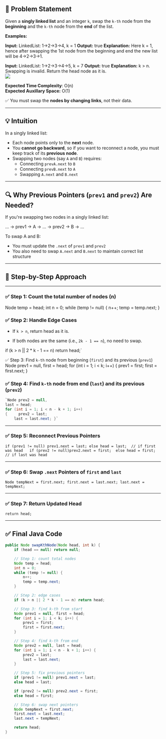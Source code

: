 

## 🚩 Problem Statement

Given a **singly linked list** and an integer `k`, swap the `k-th` node from the **beginning** and the `k-th` node from the **end** of the list.

**Examples:**

**Input:** LinkedList: 1->2->3->4, k = 1
**Output:** true
**Explanation:** Here k = 1, hence after swapping the 1st node from the beginning and end the new list will be 4->2->3->1. 

**Input:** LinkedList: 1->2->3->4->5, k = 7
**Output:** true
**Explanation:** k > n. Swapping is invalid. Return the head node as it is.  
![](https://media.geeksforgeeks.org/img-practice/prod/addEditProblem/701070/Web/Other/blobid1_1722511116.png) 

**Expected Time Complexity**: O(n)  
**Expected Auxillary Space:** O(1)

✅ You must swap the **nodes by changing links**, not their data.

---

## 💡 Intuition

In a singly linked list:

- Each node points only to the **next** node.
- You **cannot go backward**, so if you want to reconnect a node, you must keep track of its **previous node**.
- Swapping two nodes (say `A` and `B`) requires:
  - Connecting `prevA.next` to `B`
  - Connecting `prevB.next` to `A`
  - Swapping `A.next` and `B.next`

---

## 🔍 Why Previous Pointers (`prev1` and `prev2`) Are Needed?

If you're swapping two nodes in a singly linked list:

... → prev1 → A → ... → prev2 → B → ...



To swap A and B:

- You must update the `.next` of `prev1` and `prev2`
- You also need to swap `A.next` and `B.next` to maintain correct list structure

---

## 🧠 Step-by-Step Approach

---

### ✅ Step 1: Count the total number of nodes (n)


Node temp = head;
int n = 0;
while (temp != null) {
    n++;
    temp = temp.next;
}

### ✅ Step 2: Handle Edge Cases

- If `k > n`, return head as it is.
    
- If both nodes are the same (i.e., `2k - 1 == n`), no need to swap.
    
if (k > n || 2 * k - 1 == n) return head;`

✅ Step 3: Find `k-th` node from beginning (`first`) and its previous (`prev1`)
Node prev1 = null, first = head;
for (int i = 1; i < k; i++) {
    prev1 = first;
    first = first.next;
}

### ✅ Step 4: Find `k-th` node from end (`last`) and its previous (`prev2`)

```java
`Node prev2 = null, 
last = head; 
for (int i = 1; i < n - k + 1; i++)
{     prev2 = last;   
    last = last.next; }`

```
---

### ✅ Step 5: Reconnect Previous Pointers

`if (prev1 != null) prev1.next = last;
else head = last;  // if first was head  
if (prev2 != null)prev2.next = first; 
else head = first;  // if last was head`

---

### ✅ Step 6: Swap `.next` Pointers of `first` and `last`

`Node tempNext = first.next; first.next = last.next; last.next = tempNext;`

---

### ✅ Step 7: Return Updated Head

`return head;`

---

## ✅ Final Java Code

```java
public Node swapKthNode(Node head, int k) {
    if (head == null) return null;

    // Step 1: count total nodes
    Node temp = head;
    int n = 0;
    while (temp != null) {
        n++;
        temp = temp.next;
    }

    // Step 2: edge cases
    if (k > n || 2 * k - 1 == n) return head;

    // Step 3: find k-th from start
    Node prev1 = null, first = head;
    for (int i = 1; i < k; i++) {
        prev1 = first;
        first = first.next;
    }

    // Step 4: find k-th from end
    Node prev2 = null, last = head;
    for (int i = 1; i < n - k + 1; i++) {
        prev2 = last;
        last = last.next;
    }

    // Step 5: fix previous pointers
    if (prev1 != null) prev1.next = last;
    else head = last;

    if (prev2 != null) prev2.next = first;
    else head = first;

    // Step 6: swap next pointers
    Node tempNext = first.next;
    first.next = last.next;
    last.next = tempNext;

    return head;
}

```